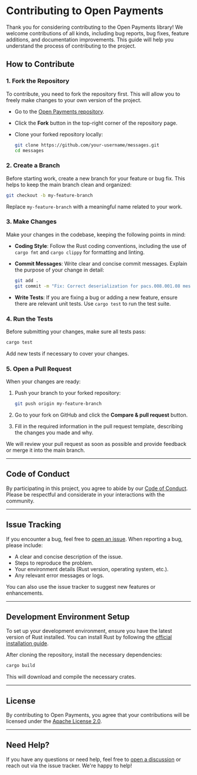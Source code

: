 # Contributing to Open Payments

Thank you for considering contributing to the Open Payments library! We welcome contributions of all kinds, including bug reports, bug fixes, feature additions, and documentation improvements. This guide will help you understand the process of contributing to the project.

## How to Contribute

### 1. Fork the Repository

To contribute, you need to fork the repository first. This will allow you to freely make changes to your own version of the project.

- Go to the [Open Payments repository](https://github.com/Open-Payments/messages).
- Click the **Fork** button in the top-right corner of the repository page.
- Clone your forked repository locally:

  ```bash
  git clone https://github.com/your-username/messages.git
  cd messages
  ```

### 2. Create a Branch

Before starting work, create a new branch for your feature or bug fix. This helps to keep the main branch clean and organized:

```bash
git checkout -b my-feature-branch
```

Replace `my-feature-branch` with a meaningful name related to your work.

### 3. Make Changes

Make your changes in the codebase, keeping the following points in mind:

- **Coding Style**: Follow the Rust coding conventions, including the use of `cargo fmt` and `cargo clippy` for formatting and linting.
- **Commit Messages**: Write clear and concise commit messages. Explain the purpose of your change in detail:

  ```bash
  git add .
  git commit -m "Fix: Correct deserialization for pacs.008.001.08 message"
  ```

- **Write Tests**: If you are fixing a bug or adding a new feature, ensure there are relevant unit tests. Use `cargo test` to run the test suite.

### 4. Run the Tests

Before submitting your changes, make sure all tests pass:

```bash
cargo test
```

Add new tests if necessary to cover your changes.

### 5. Open a Pull Request

When your changes are ready:

1. Push your branch to your forked repository:

   ```bash
   git push origin my-feature-branch
   ```

2. Go to your fork on GitHub and click the **Compare & pull request** button.
3. Fill in the required information in the pull request template, describing the changes you made and why.

We will review your pull request as soon as possible and provide feedback or merge it into the main branch.

---

## Code of Conduct

By participating in this project, you agree to abide by our [Code of Conduct](CODE_OF_CONDUCT.md). Please be respectful and considerate in your interactions with the community.

---

## Issue Tracking

If you encounter a bug, feel free to [open an issue](https://github.com/Open-Payments/messages/issues). When reporting a bug, please include:

- A clear and concise description of the issue.
- Steps to reproduce the problem.
- Your environment details (Rust version, operating system, etc.).
- Any relevant error messages or logs.

You can also use the issue tracker to suggest new features or enhancements.

---

## Development Environment Setup

To set up your development environment, ensure you have the latest version of Rust installed. You can install Rust by following the [official installation guide](https://www.rust-lang.org/tools/install).

After cloning the repository, install the necessary dependencies:

```bash
cargo build
```

This will download and compile the necessary crates.

---

## License

By contributing to Open Payments, you agree that your contributions will be licensed under the [Apache License 2.0](LICENSE).

---

## Need Help?

If you have any questions or need help, feel free to [open a discussion](https://github.com/Open-Payments/messages/discussions) or reach out via the issue tracker. We're happy to help!
